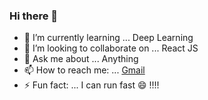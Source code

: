 ### Hi there 👋

- 🌱 I’m currently learning ... Deep Learning
- 👯 I’m looking to collaborate on ... React JS
- 💬 Ask me about ... Anything
- 📫 How to reach me: ... [Gmail](chandan.kasamsetty@gmail.com)
- ⚡ Fun fact: ... I can run fast 😄  !!!!


